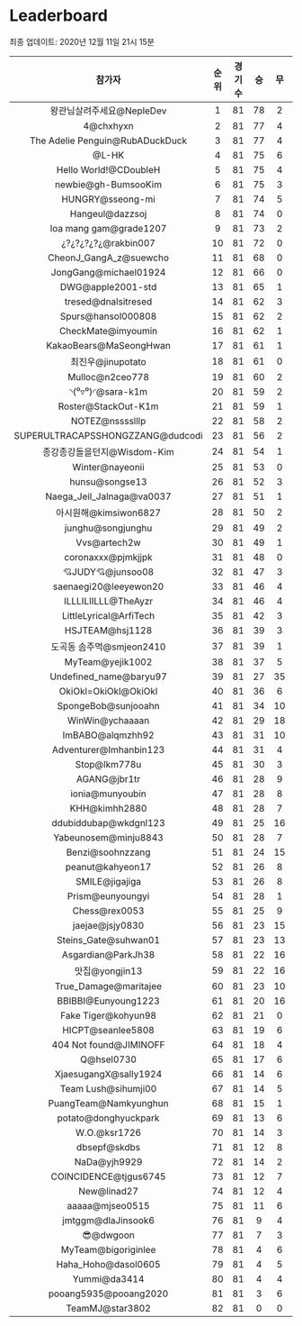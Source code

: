 # Leaderboard
최종 업데이트: 2020년 12월 11일 21시 15분




| 참가자 | 순위 | 경기수 | 승 | 무 | 패 | 승점 |
|:---:|:---:|:---:|:---:|:---:|:---:|:---:|
| 왕관님살려주세요@NepleDev | 1 | 81 | 78 | 2 | 1 | 236 |
| 4@chxhyxn | 2 | 81 | 77 | 4 | 0 | 235 |
| The Adelie Penguin@RubADuckDuck | 3 | 81 | 77 | 4 | 0 | 235 |
| @L-HK | 4 | 81 | 75 | 6 | 0 | 231 |
| Hello World!@CDoubleH | 5 | 81 | 75 | 4 | 2 | 229 |
| newbie@gh-BumsooKim | 6 | 81 | 75 | 3 | 3 | 228 |
| HUNGRY@sseong-mi | 7 | 81 | 74 | 5 | 2 | 227 |
| Hangeul@dazzsoj | 8 | 81 | 74 | 0 | 7 | 222 |
| loa mang gam@grade1207 | 9 | 81 | 73 | 2 | 6 | 221 |
| ¿?¿?¿?¿?¿@rakbin007 | 10 | 81 | 72 | 0 | 9 | 216 |
| CheonJ_GangA_z@suewcho | 11 | 81 | 68 | 0 | 13 | 204 |
| JongGang@michael01924 | 12 | 81 | 66 | 0 | 15 | 198 |
| DWG@apple2001-std | 13 | 81 | 65 | 1 | 15 | 196 |
| tresed@dnalsitresed | 14 | 81 | 62 | 3 | 16 | 189 |
| Spurs@hansol000808 | 15 | 81 | 62 | 2 | 17 | 188 |
| CheckMate@imyoumin | 16 | 81 | 62 | 1 | 18 | 187 |
| KakaoBears@MaSeongHwan | 17 | 81 | 61 | 1 | 19 | 184 |
| 최진우@jinupotato | 18 | 81 | 61 | 0 | 20 | 183 |
| Mulloc@n2ceo778 | 19 | 81 | 60 | 2 | 19 | 182 |
| ◝(⁰▿⁰)◜@sara-k1m | 20 | 81 | 59 | 2 | 20 | 179 |
| Roster@StackOut-K1m | 21 | 81 | 59 | 1 | 21 | 178 |
| NOTEZ@nsssslllp | 22 | 81 | 58 | 2 | 21 | 176 |
| SUPERULTRACAPSSHONGZZANG@dudcodi | 23 | 81 | 56 | 2 | 23 | 170 |
| 종강종강돌을던지@Wisdom-Kim | 24 | 81 | 54 | 1 | 26 | 163 |
| Winter@nayeonii | 25 | 81 | 53 | 0 | 28 | 159 |
| hunsu@songse13 | 26 | 81 | 52 | 3 | 26 | 159 |
| Naega_Jeil_Jalnaga@va0037 | 27 | 81 | 51 | 1 | 29 | 154 |
| 아시원해@kimsiwon6827 | 28 | 81 | 50 | 2 | 29 | 152 |
| junghu@songjunghu | 29 | 81 | 49 | 2 | 30 | 149 |
| Vvs@artech2w | 30 | 81 | 49 | 1 | 31 | 148 |
| coronaxxx@pjmkjjpk | 31 | 81 | 48 | 0 | 33 | 144 |
| 💘JUDY💘@junsoo08 | 32 | 81 | 47 | 3 | 31 | 144 |
| saenaegi20@leeyewon20 | 33 | 81 | 46 | 4 | 31 | 142 |
| ILLLILIILLL@TheAyzr | 34 | 81 | 46 | 4 | 31 | 142 |
| LittleLyrical@ArfiTech | 35 | 81 | 42 | 3 | 36 | 129 |
| HSJTEAM@hsj1128 | 36 | 81 | 39 | 3 | 39 | 120 |
| 도곡동 솜주먹@smjeon2410 | 37 | 81 | 39 | 1 | 41 | 118 |
| MyTeam@yejik1002 | 38 | 81 | 37 | 5 | 39 | 116 |
| Undefined_name@baryu97 | 39 | 81 | 27 | 35 | 19 | 116 |
| OkiOkl=OkiOkl@OkiOkl | 40 | 81 | 36 | 6 | 39 | 114 |
| SpongeBob@sunjooahn | 41 | 81 | 34 | 10 | 37 | 112 |
| WinWin@ychaaaan | 42 | 81 | 29 | 18 | 34 | 105 |
| ImBABO@alqmzhh92 | 43 | 81 | 31 | 10 | 40 | 103 |
| Adventurer@Imhanbin123 | 44 | 81 | 31 | 4 | 46 | 97 |
| Stop@lkm778u | 45 | 81 | 30 | 3 | 48 | 93 |
| AGANG@jbr1tr | 46 | 81 | 28 | 9 | 44 | 93 |
| ionia@munyoubin | 47 | 81 | 28 | 8 | 45 | 92 |
| KHH@kimhh2880 | 48 | 81 | 28 | 7 | 46 | 91 |
| ddubiddubap@wkdgnl123 | 49 | 81 | 25 | 16 | 40 | 91 |
| Yabeunosem@minju8843 | 50 | 81 | 28 | 7 | 46 | 91 |
| Benzi@soohnzzang | 51 | 81 | 24 | 15 | 42 | 87 |
| peanut@kahyeon17 | 52 | 81 | 26 | 8 | 47 | 86 |
| SMILE@jigajiga | 53 | 81 | 26 | 8 | 47 | 86 |
| Prism@eunyoungyi | 54 | 81 | 28 | 1 | 52 | 85 |
| Chess@rex0053 | 55 | 81 | 25 | 9 | 47 | 84 |
| jaejae@jsjy0830 | 56 | 81 | 23 | 15 | 43 | 84 |
| Steins_Gate@suhwan01 | 57 | 81 | 23 | 13 | 45 | 82 |
| Asgardian@ParkJh38 | 58 | 81 | 22 | 16 | 43 | 82 |
| 맛집@yongjin13 | 59 | 81 | 22 | 16 | 43 | 82 |
| True_Damage@maritajee | 60 | 81 | 23 | 10 | 48 | 79 |
| BBIBBI@Eunyoung1223 | 61 | 81 | 20 | 16 | 45 | 76 |
| Fake Tiger@kohyun98 | 62 | 81 | 21 | 0 | 60 | 63 |
| HICPT@seanlee5808 | 63 | 81 | 19 | 6 | 56 | 63 |
| 404 Not found@JIMINOFF | 64 | 81 | 18 | 4 | 59 | 58 |
| Q@hsel0730 | 65 | 81 | 17 | 6 | 58 | 57 |
| XjaesugangX@sally1924 | 66 | 81 | 14 | 6 | 61 | 48 |
| Team Lush@sihumji00 | 67 | 81 | 14 | 5 | 62 | 47 |
| PuangTeam@Namkyunghun | 68 | 81 | 15 | 1 | 65 | 46 |
| potato@donghyuckpark | 69 | 81 | 13 | 6 | 62 | 45 |
| W.O.@ksr1726 | 70 | 81 | 14 | 3 | 64 | 45 |
| dbsepf@skdbs | 71 | 81 | 12 | 8 | 61 | 44 |
| NaDa@yjh9929 | 72 | 81 | 14 | 2 | 65 | 44 |
| COINCIDENCE@tjgus6745 | 73 | 81 | 12 | 7 | 62 | 43 |
| New@linad27 | 74 | 81 | 12 | 4 | 65 | 40 |
| aaaaa@mjseo0515 | 75 | 81 | 11 | 6 | 64 | 39 |
| jmtggm@dlaJinsook6 | 76 | 81 | 9 | 4 | 68 | 31 |
| 😎@dwgoon | 77 | 81 | 7 | 3 | 71 | 24 |
| MyTeam@bigoriginlee | 78 | 81 | 4 | 6 | 71 | 18 |
| Haha_Hoho@dasol0605 | 79 | 81 | 4 | 5 | 72 | 17 |
| Yummi@da3414 | 80 | 81 | 4 | 4 | 73 | 16 |
| pooang5935@pooang2020 | 81 | 81 | 3 | 6 | 72 | 15 |
| TeamMJ@star3802 | 82 | 81 | 0 | 0 | 81 | 0 |